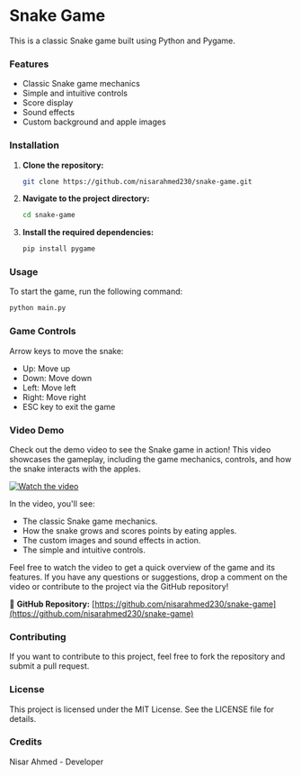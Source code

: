 # Snake Game

This is a classic Snake game built using Python and Pygame.

### Features

- Classic Snake game mechanics
- Simple and intuitive controls
- Score display
- Sound effects
- Custom background and apple images

### Installation

1. **Clone the repository:**
    ```bash
    git clone https://github.com/nisarahmed230/snake-game.git
    ```

2. **Navigate to the project directory:**
    ```bash
    cd snake-game
    ```

3. **Install the required dependencies:**
    ```bash
    pip install pygame
    ```

### Usage

To start the game, run the following command:
```bash
python main.py
```

### Game Controls
Arrow keys to move the snake:
- Up: Move up
- Down: Move down
- Left: Move left
- Right: Move right
- ESC key to exit the game

### Video Demo
Check out the demo video to see the Snake game in action! This video showcases the gameplay, including the game mechanics, controls, and how the snake interacts with the apples.

[![Watch the video](https://img.youtube.com/vi/iYD1cyNdIqI/maxresdefault.jpg)](https://www.youtube.com/watch?v=iYD1cyNdIqI)

In the video, you'll see:
- The classic Snake game mechanics.
- How the snake grows and scores points by eating apples.
- The custom images and sound effects in action.
- The simple and intuitive controls.

Feel free to watch the video to get a quick overview of the game and its features. If you have any questions or suggestions, drop a comment on the video or contribute to the project via the GitHub repository!

🔗 **GitHub Repository:** [https://github.com/nisarahmed230/snake-game](https://github.com/nisarahmed230/snake-game)

### Contributing
If you want to contribute to this project, feel free to fork the repository and submit a pull request.

### License
This project is licensed under the MIT License. See the LICENSE file for details.

### Credits
Nisar Ahmed - Developer
